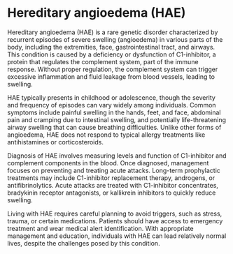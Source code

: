 <!--
source: gpt-40
abbr: HAE
tags: hereditary triggers
-->

# Hereditary angioedema (HAE)

Hereditary angioedema (HAE) is a rare genetic disorder characterized by recurrent episodes of severe swelling (angioedema) in various parts of the body, including the extremities, face, gastrointestinal tract, and airways. This condition is caused by a deficiency or dysfunction of C1-inhibitor, a protein that regulates the complement system, part of the immune response. Without proper regulation, the complement system can trigger excessive inflammation and fluid leakage from blood vessels, leading to swelling.

HAE typically presents in childhood or adolescence, though the severity and frequency of episodes can vary widely among individuals. Common symptoms include painful swelling in the hands, feet, and face, abdominal pain and cramping due to intestinal swelling, and potentially life-threatening airway swelling that can cause breathing difficulties. Unlike other forms of angioedema, HAE does not respond to typical allergy treatments like antihistamines or corticosteroids.

Diagnosis of HAE involves measuring levels and function of C1-inhibitor and complement components in the blood. Once diagnosed, management focuses on preventing and treating acute attacks. Long-term prophylactic treatments may include C1-inhibitor replacement therapy, androgens, or antifibrinolytics. Acute attacks are treated with C1-inhibitor concentrates, bradykinin receptor antagonists, or kallikrein inhibitors to quickly reduce swelling.

Living with HAE requires careful planning to avoid triggers, such as stress, trauma, or certain medications. Patients should have access to emergency treatment and wear medical alert identification. With appropriate management and education, individuals with HAE can lead relatively normal lives, despite the challenges posed by this condition.
